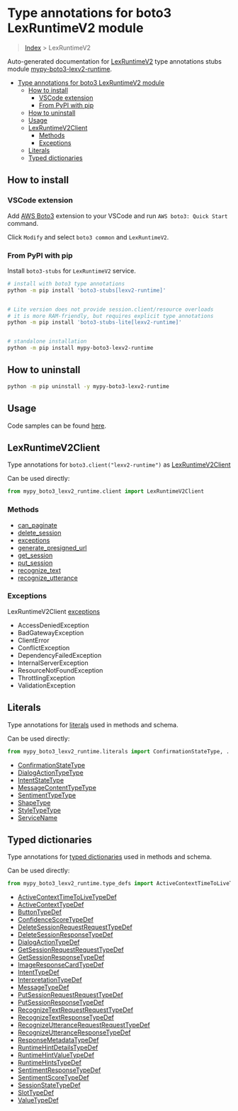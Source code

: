 <a id="type-annotations-for-boto3-lexruntimev2-module"></a>

# Type annotations for boto3 LexRuntimeV2 module

> [Index](..) > LexRuntimeV2

Auto-generated documentation for
[LexRuntimeV2](https://boto3.amazonaws.com/v1/documentation/api/latest/reference/services/lexv2-runtime.html#LexRuntimeV2)
type annotations stubs module
[mypy-boto3-lexv2-runtime](https://pypi.org/project/mypy-boto3-lexv2-runtime/).

- [Type annotations for boto3 LexRuntimeV2 module](#type-annotations-for-boto3-lexruntimev2-module)
  - [How to install](#how-to-install)
    - [VSCode extension](#vscode-extension)
    - [From PyPI with pip](#from-pypi-with-pip)
  - [How to uninstall](#how-to-uninstall)
  - [Usage](#usage)
  - [LexRuntimeV2Client](#lexruntimev2client)
    - [Methods](#methods)
    - [Exceptions](#exceptions)
  - [Literals](#literals)
  - [Typed dictionaries](#typed-dictionaries)

<a id="how-to-install"></a>

## How to install

<a id="vscode-extension"></a>

### VSCode extension

Add
[AWS Boto3](https://marketplace.visualstudio.com/items?itemName=Boto3typed.boto3-ide)
extension to your VSCode and run `AWS boto3: Quick Start` command.

Click `Modify` and select `boto3 common` and `LexRuntimeV2`.

<a id="from-pypi-with-pip"></a>

### From PyPI with pip

Install `boto3-stubs` for `LexRuntimeV2` service.

```bash
# install with boto3 type annotations
python -m pip install 'boto3-stubs[lexv2-runtime]'


# Lite version does not provide session.client/resource overloads
# it is more RAM-friendly, but requires explicit type annotations
python -m pip install 'boto3-stubs-lite[lexv2-runtime]'


# standalone installation
python -m pip install mypy-boto3-lexv2-runtime
```

<a id="how-to-uninstall"></a>

## How to uninstall

```bash
python -m pip uninstall -y mypy-boto3-lexv2-runtime
```

<a id="usage"></a>

## Usage

Code samples can be found [here](./usage.md).

<a id="lexruntimev2client"></a>

## LexRuntimeV2Client

Type annotations for `boto3.client("lexv2-runtime")` as
[LexRuntimeV2Client](./client.md)

Can be used directly:

```python
from mypy_boto3_lexv2_runtime.client import LexRuntimeV2Client
```

<a id="methods"></a>

### Methods

- [can_paginate](./client.md#can_paginate)
- [delete_session](./client.md#delete_session)
- [exceptions](./client.md#exceptions)
- [generate_presigned_url](./client.md#generate_presigned_url)
- [get_session](./client.md#get_session)
- [put_session](./client.md#put_session)
- [recognize_text](./client.md#recognize_text)
- [recognize_utterance](./client.md#recognize_utterance)

<a id="exceptions"></a>

### Exceptions

LexRuntimeV2Client [exceptions](./client.md#exceptions)

- AccessDeniedException
- BadGatewayException
- ClientError
- ConflictException
- DependencyFailedException
- InternalServerException
- ResourceNotFoundException
- ThrottlingException
- ValidationException

<a id="literals"></a>

## Literals

Type annotations for [literals](./literals.md) used in methods and schema.

Can be used directly:

```python
from mypy_boto3_lexv2_runtime.literals import ConfirmationStateType, ...
```

- [ConfirmationStateType](./literals.md#confirmationstatetype)
- [DialogActionTypeType](./literals.md#dialogactiontypetype)
- [IntentStateType](./literals.md#intentstatetype)
- [MessageContentTypeType](./literals.md#messagecontenttypetype)
- [SentimentTypeType](./literals.md#sentimenttypetype)
- [ShapeType](./literals.md#shapetype)
- [StyleTypeType](./literals.md#styletypetype)
- [ServiceName](./literals.md#servicename)

<a id="typed-dictionaries"></a>

## Typed dictionaries

Type annotations for [typed dictionaries](./type_defs.md) used in methods and
schema.

Can be used directly:

```python
from mypy_boto3_lexv2_runtime.type_defs import ActiveContextTimeToLiveTypeDef, ...
```

- [ActiveContextTimeToLiveTypeDef](./type_defs.md#activecontexttimetolivetypedef)
- [ActiveContextTypeDef](./type_defs.md#activecontexttypedef)
- [ButtonTypeDef](./type_defs.md#buttontypedef)
- [ConfidenceScoreTypeDef](./type_defs.md#confidencescoretypedef)
- [DeleteSessionRequestRequestTypeDef](./type_defs.md#deletesessionrequestrequesttypedef)
- [DeleteSessionResponseTypeDef](./type_defs.md#deletesessionresponsetypedef)
- [DialogActionTypeDef](./type_defs.md#dialogactiontypedef)
- [GetSessionRequestRequestTypeDef](./type_defs.md#getsessionrequestrequesttypedef)
- [GetSessionResponseTypeDef](./type_defs.md#getsessionresponsetypedef)
- [ImageResponseCardTypeDef](./type_defs.md#imageresponsecardtypedef)
- [IntentTypeDef](./type_defs.md#intenttypedef)
- [InterpretationTypeDef](./type_defs.md#interpretationtypedef)
- [MessageTypeDef](./type_defs.md#messagetypedef)
- [PutSessionRequestRequestTypeDef](./type_defs.md#putsessionrequestrequesttypedef)
- [PutSessionResponseTypeDef](./type_defs.md#putsessionresponsetypedef)
- [RecognizeTextRequestRequestTypeDef](./type_defs.md#recognizetextrequestrequesttypedef)
- [RecognizeTextResponseTypeDef](./type_defs.md#recognizetextresponsetypedef)
- [RecognizeUtteranceRequestRequestTypeDef](./type_defs.md#recognizeutterancerequestrequesttypedef)
- [RecognizeUtteranceResponseTypeDef](./type_defs.md#recognizeutteranceresponsetypedef)
- [ResponseMetadataTypeDef](./type_defs.md#responsemetadatatypedef)
- [RuntimeHintDetailsTypeDef](./type_defs.md#runtimehintdetailstypedef)
- [RuntimeHintValueTypeDef](./type_defs.md#runtimehintvaluetypedef)
- [RuntimeHintsTypeDef](./type_defs.md#runtimehintstypedef)
- [SentimentResponseTypeDef](./type_defs.md#sentimentresponsetypedef)
- [SentimentScoreTypeDef](./type_defs.md#sentimentscoretypedef)
- [SessionStateTypeDef](./type_defs.md#sessionstatetypedef)
- [SlotTypeDef](./type_defs.md#slottypedef)
- [ValueTypeDef](./type_defs.md#valuetypedef)
